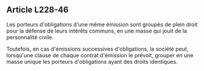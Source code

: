 Article L228-46
----
Les porteurs d'obligations d'une même émission sont groupés de plein droit pour
la défense de leurs intérêts communs, en une masse qui jouit de la personnalité
civile.

Toutefois, en cas d'émissions successives d'obligations, la société peut,
lorsqu'une clause de chaque contrat d'émission le prévoit, grouper en une masse
unique les porteurs d'obligations ayant des droits identiques.

